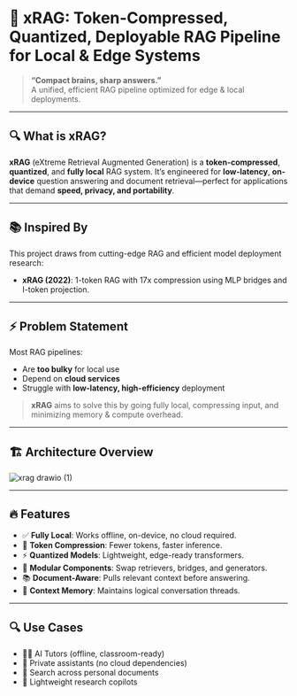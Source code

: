 # 🧠 xRAG: Token-Compressed, Quantized, Deployable RAG Pipeline for Local & Edge Systems

> **“Compact brains, sharp answers.”**  
> A unified, efficient RAG pipeline optimized for edge & local deployments.

---

## 🔍 What is xRAG?

**xRAG** (eXtreme Retrieval Augmented Generation) is a **token-compressed**, **quantized**, and **fully local** RAG system. It’s engineered for **low-latency**, **on-device** question answering and document retrieval—perfect for applications that demand **speed, privacy, and portability**.

---

## 📚 Inspired By 

This project draws from cutting-edge RAG and efficient model deployment research:

- **xRAG (2022)**: 1-token RAG with 17x compression using MLP bridges and I-token projection.


---

## ⚡️ Problem Statement

Most RAG pipelines:
- Are **too bulky** for local use
- Depend on **cloud services**
- Struggle with **low-latency, high-efficiency** deployment

> **xRAG** aims to solve this by going fully local, compressing input, and minimizing memory & compute overhead.

---

## 🏗️ Architecture Overview

![xrag drawio (1)](https://github.com/user-attachments/assets/49b92fa8-58d7-4469-a907-fc228c8c8ed1)




---

## 🔥 Features

- ✅ **Fully Local**: Works offline, on-device, no cloud required.
- 🔻 **Token Compression**: Fewer tokens, faster inference.
- ⚡ **Quantized Models**: Lightweight, edge-ready transformers.
- 🧩 **Modular Components**: Swap retrievers, bridges, and generators.
- 📚 **Document-Aware**: Pulls relevant context before answering.
- 🧠 **Context Memory**: Maintains logical conversation threads.

---


## 🔍 Use Cases

- 🧑‍🏫 AI Tutors (offline, classroom-ready)
- 🔐 Private assistants (no cloud dependencies)
- 🧭 Search across personal documents
- 🧠 Lightweight research copilots



